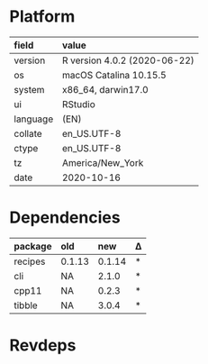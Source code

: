 # Platform

|field    |value                        |
|:--------|:----------------------------|
|version  |R version 4.0.2 (2020-06-22) |
|os       |macOS Catalina 10.15.5       |
|system   |x86_64, darwin17.0           |
|ui       |RStudio                      |
|language |(EN)                         |
|collate  |en_US.UTF-8                  |
|ctype    |en_US.UTF-8                  |
|tz       |America/New_York             |
|date     |2020-10-16                   |

# Dependencies

|package |old    |new    |Δ  |
|:-------|:------|:------|:--|
|recipes |0.1.13 |0.1.14 |*  |
|cli     |NA     |2.1.0  |*  |
|cpp11   |NA     |0.2.3  |*  |
|tibble  |NA     |3.0.4  |*  |

# Revdeps


